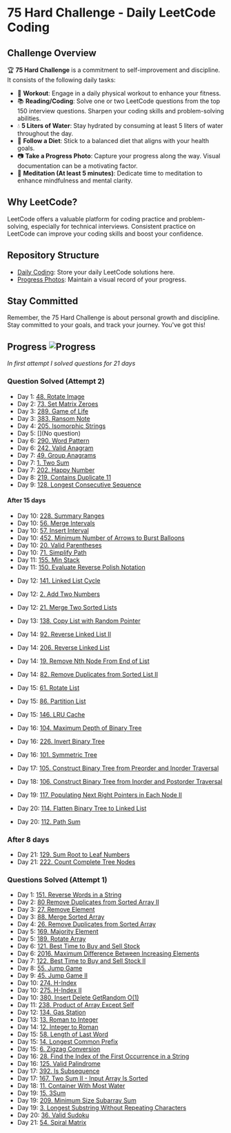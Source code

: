 # 75 Hard Challenge - Daily LeetCode Coding

## Challenge Overview
:trophy: **75 Hard Challenge** is a commitment to self-improvement and discipline. It consists of the following daily tasks:

- :muscle: **Workout**: Engage in a daily physical workout to enhance your fitness.
- :books: **Reading/Coding**: Solve one or two LeetCode questions from the top 150 interview questions. Sharpen your coding skills and problem-solving abilities.
- :droplet: **5 Liters of Water**: Stay hydrated by consuming at least 5 liters of water throughout the day.
- :apple: **Follow a Diet**: Stick to a balanced diet that aligns with your health goals.
- :camera: **Take a Progress Photo**: Capture your progress along the way. Visual documentation can be a motivating factor.
- :lotus_position: **Meditation (At least 5 minutes)**: Dedicate time to meditation to enhance mindfulness and mental clarity.

## Why LeetCode?
LeetCode offers a valuable platform for coding practice and problem-solving, especially for technical interviews. Consistent practice on LeetCode can improve your coding skills and boost your confidence.

## Repository Structure
- [Daily Coding](./top_interview_questions/75_hard): Store your daily LeetCode solutions here.
- [Progress Photos](./progress_photos): Maintain a visual record of your progress.

## Stay Committed
Remember, the 75 Hard Challenge is about personal growth and discipline. Stay committed to your goals, and track your journey. You've got this!

## Progress  ![Progress](https://img.shields.io/badge/53%2F150-28a745)


*In first attempt I solved questions for 21 days*


### Question Solved (Attempt 2)
- Day 1: [48. Rotate Image](https://leetcode.com/problems/rotate-image/)
- Day 2: [73. Set Matrix Zeroes](https://leetcode.com/problems/set-matrix-zeroes/)
- Day 3: [289. Game of Life](https://leetcode.com/problems/game-of-life/)
- Day 3: [383. Ransom Note](https://leetcode.com/problems/ransom-note/)
- Day 4: [205. Isomorphic Strings](https://leetcode.com/problems/isomorphic-strings/)
- Day 5: [](No question)
- Day 6: [290. Word Pattern](https://leetcode.com/problems/word-pattern/)
- Day 6: [242. Valid Anagram](https://leetcode.com/problems/valid-anagram/)
- Day 7: [49. Group Anagrams](https://leetcode.com/problems/group-anagrams/)
- Day 7: [1. Two Sum](https://leetcode.com/problems/two-sum/)
- Day 7: [202. Happy Number](https://leetcode.com/problems/happy-number/)
- Day 8: [219. Contains Duplicate 11](https://leetcode.com/problems/contains-duplicate-ii/)
- Day 9: [128. Longest Consecutive Sequence](https://leetcode.com/problems/longest-consecutive-sequence/)
#### After 15 days
- Day 10: [228. Summary Ranges](https://leetcode.com/problems/summary-ranges/)
- Day 10: [56. Merge Intervals](https://leetcode.com/problems/merge-intervals/)
- Day 10: [57. Insert Interval](https://leetcode.com/problems/insert-interval/)
- Day 10: [452. Minimum Number of Arrows to Burst Balloons](https://leetcode.com/problems/minimum-number-of-arrows-to-burst-balloons/)
- Day 10: [20. Valid Parentheses](https://leetcode.com/problems/valid-parentheses/)
- Day 10: [71. Simplify Path](https://leetcode.com/problems/simplify-path/)
- Day 11: [155. Min Stack](https://leetcode.com/problems/min-stack/)
- Day 11: [150. Evaluate Reverse Polish Notation](https://leetcode.com/problems/evaluate-reverse-polish-notation/)
<!-- - Day 11: [224. Basic Calculator](https://leetcode.com/problems/basic-calculator/) -->
- Day 12: [141. Linked List Cycle](https://leetcode.com/problems/linked-list-cycle/)
- Day 12: [2. Add Two Numbers](https://leetcode.com/problems/add-two-numbers/)
- Day 12: [21. Merge Two Sorted Lists](https://leetcode.com/problems/merge-two-sorted-lists/)
- Day 13: [138. Copy List with Random Pointer](https://leetcode.com/problems/copy-list-with-random-pointer/)
- Day 14: [92. Reverse Linked List II](https://leetcode.com/problems/reverse-linked-list-ii/)
- Day 14: [206. Reverse Linked List](https://leetcode.com/problems/reverse-linked-list/)
- Day 14: [19. Remove Nth Node From End of List](https://leetcode.com/problems/remove-nth-node-from-end-of-list/)
- Day 14: [82. Remove Duplicates from Sorted List II](https://leetcode.com/problems/remove-duplicates-from-sorted-list-ii/)
- Day 15: [61. Rotate List](https://leetcode.com/problems/rotate-list/)
- Day 15: [86. Partition List](https://leetcode.com/problems/partition-list/)
- Day 15: [146. LRU Cache](https://leetcode.com/problems/lru-cache/)
- Day 16: [104. Maximum Depth of Binary Tree](https://leetcode.com/problems/maximum-depth-of-binary-tree/)
- Day 16: [226. Invert Binary Tree](https://leetcode.com/problems/invert-binary-tree/)
- Day 16: [101. Symmetric Tree](https://leetcode.com/problems/symmetric-tree/)
- Day 17: [105. Construct Binary Tree from Preorder and Inorder Traversal](https://leetcode.com/problems/construct-binary-tree-from-preorder-and-inorder-traversal/)
- Day 18: [106. Construct Binary Tree from Inorder and Postorder Traversal](https://leetcode.com/problems/construct-binary-tree-from-inorder-and-postorder-traversal/)
- Day 19: [117. Populating Next Right Pointers in Each Node II](https://leetcode.com/problems/populating-next-right-pointers-in-each-node-ii/)
- Day 20: [114. Flatten Binary Tree to Linked List](https://leetcode.com/problems/flatten-binary-tree-to-linked-list/description/)

- Day 20: [112. Path Sum](https://leetcode.com/problems/path-sum/description/)
### After 8 days
- Day 21: [129. Sum Root to Leaf Numbers](https://leetcode.com/problems/sum-root-to-leaf-numbers/)
- Day 21: [222. Count Complete Tree Nodes](https://leetcode.com/problems/count-complete-tree-nodes/)


















### Questions Solved (Attempt 1)

- Day 1: [151. Reverse Words in a String](https://leetcode.com/problems/reverse-words-in-a-string/)
- Day 2: [80 Remove Duplicates from Sorted Array II](https://leetcode.com/problems/remove-duplicates-from-sorted-array-ii/)
- Day 3: [27. Remove Element](https://leetcode.com/problems/remove-element/)
- Day 3: [88. Merge Sorted Array](https://leetcode.com/problems/merge-sorted-array/)
- Day 4: [26. Remove Duplicates from Sorted Array](https://leetcode.com/problems/remove-duplicates-from-sorted-array/)
- Day 5: [169. Majority Element](https://leetcode.com/problems/majority-element/description/)
- Day 5: [189. Rotate Array](https://leetcode.com/problems/rotate-array/)
- Day 6: [121. Best Time to Buy and Sell Stock](https://leetcode.com/problems/best-time-to-buy-and-sell-stock/)
- Day 6: [2016. Maximum Difference Between Increasing Elements](https://leetcode.com/problems/maximum-difference-between-increasing-elements/)
- Day 7: [122. Best Time to Buy and Sell Stock II](https://leetcode.com/problems/best-time-to-buy-and-sell-stock-ii/)
- Day 8: [55. Jump Game](https://leetcode.com/problems/jump-game/description/)
- Day 9: [45. Jump Game II](https://leetcode.com/problems/jump-game-ii/description/)
- Day 10: [274. H-Index](https://leetcode.com/problems/h-index/)
- Day 10: [275. H-Index II](https://leetcode.com/problems/h-index-ii/)
- Day 10: [380. Insert Delete GetRandom O(1)](https://leetcode.com/problems/insert-delete-getrandom-o1/)
- Day 11: [238. Product of Array Except Self](https://leetcode.com/problems/product-of-array-except-self/)
- Day 12: [134. Gas Station](https://leetcode.com/problems/gas-station/)
- Day 13: [13. Roman to Integer](https://leetcode.com/problems/roman-to-integer/)
- Day 14: [12. Integer to Roman](https://leetcode.com/problems/integer-to-roman/)
- Day 15: [58. Length of Last Word](https://leetcode.com/problems/length-of-last-word/description/)
- Day 15: [14. Longest Common Prefix](https://leetcode.com/problems/longest-common-prefix/description/)
- Day 15: [6. Zigzag Conversion](https://leetcode.com/problems/zigzag-conversion/description/)
- Day 16: [28. Find the Index of the First Occurrence in a String](https://leetcode.com/problems/find-the-index-of-the-first-occurrence-in-a-string/)
- Day 16: [125. Valid Palindrome](https://leetcode.com/problems/valid-palindrome/description/)
- Day 17: [392. Is Subsequence](https://leetcode.com/problems/is-subsequence/)
- Day 17: [167. Two Sum II - Input Array Is Sorted](https://leetcode.com/problems/two-sum-ii-input-array-is-sorted/)
- Day 18: [11. Container With Most Water](https://leetcode.com/problems/container-with-most-water/)
- Day 19: [15. 3Sum](https://leetcode.com/problems/3sum/description/)
- Day 19: [209. Minimum Size Subarray Sum](https://leetcode.com/problems/minimum-size-subarray-sum/description/)
- Day 19: [3. Longest Substring Without Repeating Characters](https://leetcode.com/problems/longest-substring-without-repeating-characters/)
- Day 20: [36. Valid Sudoku](https://leetcode.com/problems/valid-sudoku/)
- Day 21: [54. Spiral Matrix](https://leetcode.com/problems/spiral-matrix/description/)
